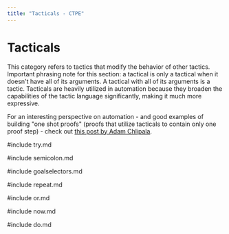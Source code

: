 ```yaml
---
title: "Tacticals - CTPE"
---
```


# Tacticals

This category refers to tactics that modify the behavior of other tactics.
Important phrasing note for this section: a tactical is only a tactical when it doesn't have all of its arguments. A tactical with all of its arguments is a tactic.
Tacticals are heavily utilized in automation because they broaden the capabilities of the tactic language significantly, making it much more expressive.

For an interesting perspective on automation - and good examples of building "one shot proofs" (proofs that utilize tacticals to contain only one proof step) - check out [this post by Adam Chlipala](http://adam.chlipala.net/cpdt/html/Large.html).

#include try.md

#include semicolon.md

#include goalselectors.md

#include repeat.md

#include or.md

#include now.md

#include do.md
